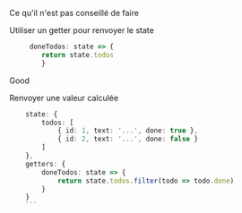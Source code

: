 
Ce qu'il n'est pas conseillé de faire 

 Utiliser un getter pour renvoyer le state

```ts
     doneTodos: state => {
        return state.todos
        }
```

 Good

 Renvoyer une valeur calculée

```ts
    state: {
        todos: [
            { id: 1, text: '...', done: true },
            { id: 2, text: '...', done: false }
        ]
    },
    getters: {
        doneTodos: state => {
            return state.todos.filter(todo => todo.done)
        }
    }
    ```